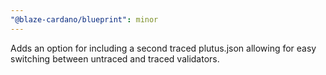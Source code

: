 ```yaml
---
"@blaze-cardano/blueprint": minor
---
```


Adds an option for including a second traced plutus.json allowing for easy switching between untraced and traced validators.
